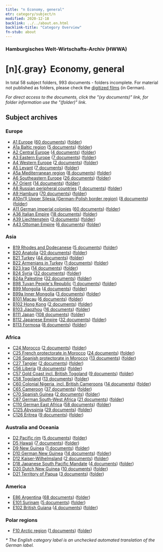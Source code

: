```yaml
---
title: "n Economy, general"
etr: category/subject/n
modified: 2020-12-18
backlink: ../../about.en.html
backlink-title: "Category Overview"
fn-stub: about
---
```


### Hamburgisches Welt-Wirtschafts-Archiv (HWWA)
# [n]{.gray}&#8201; Economy, general&#160; 





In total 58 subject folders, 993 documents - folders incomplete.
For material not published as folders, please check the [digitized films](/film/h1_sh) (in German).

_For direct access to the documents, click the "(xy documents)" link, for folder information use the "(folder)" link._

## Subject archives



### Europe

- [A1 Europe](../../../geo/about.en.html#A1) (<a href="https://dfg-viewer.de/show/?tx_dlf[id]=https://pm20.zbw.eu/mets/sh/1408xx/140892/1449xx/144930/public.mets.en.xml" target="_blank">60 documents</a>) ([folder](http://purl.org/pressemappe20/folder/sh/140892,144930))
- [A1a Baltic region](../../../geo/about.en.html#A1a) (<a href="https://dfg-viewer.de/show/?tx_dlf[id]=https://pm20.zbw.eu/mets/sh/1408xx/140894/1449xx/144930/public.mets.en.xml" target="_blank">5 documents</a>) ([folder](http://purl.org/pressemappe20/folder/sh/140894,144930))
- [A2 Central Europe](../../../geo/about.en.html#A2) (<a href="https://dfg-viewer.de/show/?tx_dlf[id]=https://pm20.zbw.eu/mets/sh/1408xx/140895/1449xx/144930/public.mets.en.xml" target="_blank">4 documents</a>) ([folder](http://purl.org/pressemappe20/folder/sh/140895,144930))
- [A3 Eastern Europe](../../../geo/about.en.html#A3) (<a href="https://dfg-viewer.de/show/?tx_dlf[id]=https://pm20.zbw.eu/mets/sh/1408xx/140896/1449xx/144930/public.mets.en.xml" target="_blank">7 documents</a>) ([folder](http://purl.org/pressemappe20/folder/sh/140896,144930))
- [A4 Western Europe](../../../geo/about.en.html#A4) (<a href="https://dfg-viewer.de/show/?tx_dlf[id]=https://pm20.zbw.eu/mets/sh/1408xx/140897/1449xx/144930/public.mets.en.xml" target="_blank">2 documents</a>) ([folder](http://purl.org/pressemappe20/folder/sh/140897,144930))
- [A5 Levant](../../../geo/about.en.html#A5) (<a href="https://dfg-viewer.de/show/?tx_dlf[id]=https://pm20.zbw.eu/mets/sh/1408xx/140898/1449xx/144930/public.mets.en.xml" target="_blank">7 documents</a>) ([folder](http://purl.org/pressemappe20/folder/sh/140898,144930))
- [A5a Mediterranean region](../../../geo/about.en.html#A5a) (<a href="https://dfg-viewer.de/show/?tx_dlf[id]=https://pm20.zbw.eu/mets/sh/1408xx/140899/1449xx/144930/public.mets.en.xml" target="_blank">8 documents</a>) ([folder](http://purl.org/pressemappe20/folder/sh/140899,144930))
- [A6 Southeastern Europe](../../../geo/about.en.html#A6) (<a href="https://dfg-viewer.de/show/?tx_dlf[id]=https://pm20.zbw.eu/mets/sh/1409xx/140900/1449xx/144930/public.mets.en.xml" target="_blank">26 documents</a>) ([folder](http://purl.org/pressemappe20/folder/sh/140900,144930))
- [A7 Orient](../../../geo/about.en.html#A7) (<a href="https://dfg-viewer.de/show/?tx_dlf[id]=https://pm20.zbw.eu/mets/sh/1409xx/140902/1449xx/144930/public.mets.en.xml" target="_blank">14 documents</a>) ([folder](http://purl.org/pressemappe20/folder/sh/140902,144930))
- [A8 Russian peripheral countries](../../../geo/about.en.html#A8) (<a href="https://dfg-viewer.de/show/?tx_dlf[id]=https://pm20.zbw.eu/mets/sh/1409xx/140904/1449xx/144930/public.mets.en.xml" target="_blank">1 documents</a>) ([folder](http://purl.org/pressemappe20/folder/sh/140904,144930))
- [A9 Hamburg](../../../geo/about.en.html#A9) (<a href="https://dfg-viewer.de/show/?tx_dlf[id]=https://pm20.zbw.eu/mets/sh/1409xx/140905/1449xx/144930/public.mets.en.xml" target="_blank">70 documents</a>) ([folder](http://purl.org/pressemappe20/folder/sh/140905,144930))
- [A10n(1) Upper Silesia (German-Polish border region)](../../../geo/about.en.html#A10n(1)) (<a href="https://dfg-viewer.de/show/?tx_dlf[id]=https://pm20.zbw.eu/mets/sh/1409xx/140948/1449xx/144930/public.mets.en.xml" target="_blank">8 documents</a>) ([folder](http://purl.org/pressemappe20/folder/sh/140948,144930))
- [A11 German imperial colonies](../../../geo/about.en.html#A11) (<a href="https://dfg-viewer.de/show/?tx_dlf[id]=https://pm20.zbw.eu/mets/sh/1409xx/140960/1449xx/144930/public.mets.en.xml" target="_blank">60 documents</a>) ([folder](http://purl.org/pressemappe20/folder/sh/140960,144930))
- [A36 Italian Empire](../../../geo/about.en.html#A36) (<a href="https://dfg-viewer.de/show/?tx_dlf[id]=https://pm20.zbw.eu/mets/sh/1410xx/141012/1449xx/144930/public.mets.en.xml" target="_blank">18 documents</a>) ([folder](http://purl.org/pressemappe20/folder/sh/141012,144930))
- [A39 Liechtenstein](../../../geo/about.en.html#A39) (<a href="https://dfg-viewer.de/show/?tx_dlf[id]=https://pm20.zbw.eu/mets/sh/1410xx/141016/1449xx/144930/public.mets.en.xml" target="_blank">3 documents</a>) ([folder](http://purl.org/pressemappe20/folder/sh/141016,144930))
- [A43 Ottoman Empire](../../../geo/about.en.html#A43) (<a href="https://dfg-viewer.de/show/?tx_dlf[id]=https://pm20.zbw.eu/mets/sh/1410xx/141034/1449xx/144930/public.mets.en.xml" target="_blank">6 documents</a>) ([folder](http://purl.org/pressemappe20/folder/sh/141034,144930))

### Asia

- [B19 Rhodes and Dodecanese](../../../geo/about.en.html#B19) (<a href="https://dfg-viewer.de/show/?tx_dlf[id]=https://pm20.zbw.eu/mets/sh/1411xx/141106/1449xx/144930/public.mets.en.xml" target="_blank">5 documents</a>) ([folder](http://purl.org/pressemappe20/folder/sh/141106,144930))
- [B20 Anatolia](../../../geo/about.en.html#B20) (<a href="https://dfg-viewer.de/show/?tx_dlf[id]=https://pm20.zbw.eu/mets/sh/1411xx/141108/1449xx/144930/public.mets.en.xml" target="_blank">20 documents</a>) ([folder](http://purl.org/pressemappe20/folder/sh/141108,144930))
- [B21 Turkey](../../../geo/about.en.html#B21) (<a href="https://dfg-viewer.de/show/?tx_dlf[id]=https://pm20.zbw.eu/mets/sh/1411xx/141111/1449xx/144930/public.mets.en.xml" target="_blank">44 documents</a>) ([folder](http://purl.org/pressemappe20/folder/sh/141111,144930))
- [B22 Armenians in Turkey](../../../geo/about.en.html#B22) (<a href="https://dfg-viewer.de/show/?tx_dlf[id]=https://pm20.zbw.eu/mets/sh/1411xx/141112/1449xx/144930/public.mets.en.xml" target="_blank">1 documents</a>) ([folder](http://purl.org/pressemappe20/folder/sh/141112,144930))
- [B23 Iraq](../../../geo/about.en.html#B23) (<a href="https://dfg-viewer.de/show/?tx_dlf[id]=https://pm20.zbw.eu/mets/sh/1411xx/141113/1449xx/144930/public.mets.en.xml" target="_blank">14 documents</a>) ([folder](http://purl.org/pressemappe20/folder/sh/141113,144930))
- [B24 Syria](../../../geo/about.en.html#B24) (<a href="https://dfg-viewer.de/show/?tx_dlf[id]=https://pm20.zbw.eu/mets/sh/1411xx/141114/1449xx/144930/public.mets.en.xml" target="_blank">32 documents</a>) ([folder](http://purl.org/pressemappe20/folder/sh/141114,144930))
- [B24a Palestine](../../../geo/about.en.html#B24a) (<a href="https://dfg-viewer.de/show/?tx_dlf[id]=https://pm20.zbw.eu/mets/sh/1411xx/141115/1449xx/144930/public.mets.en.xml" target="_blank">32 documents</a>) ([folder](http://purl.org/pressemappe20/folder/sh/141115,144930))
- [B98 Tuvan People's Republic](../../../geo/about.en.html#B98) (<a href="https://dfg-viewer.de/show/?tx_dlf[id]=https://pm20.zbw.eu/mets/sh/1412xx/141260/1449xx/144930/public.mets.en.xml" target="_blank">1 documents</a>) ([folder](http://purl.org/pressemappe20/folder/sh/141260,144930))
- [B99 Mongolia](../../../geo/about.en.html#B99) (<a href="https://dfg-viewer.de/show/?tx_dlf[id]=https://pm20.zbw.eu/mets/sh/1412xx/141261/1449xx/144930/public.mets.en.xml" target="_blank">4 documents</a>) ([folder](http://purl.org/pressemappe20/folder/sh/141261,144930))
- [B99a Inner Mongolia](../../../geo/about.en.html#B99a) (<a href="https://dfg-viewer.de/show/?tx_dlf[id]=https://pm20.zbw.eu/mets/sh/1412xx/141264/1449xx/144930/public.mets.en.xml" target="_blank">3 documents</a>) ([folder](http://purl.org/pressemappe20/folder/sh/141264,144930))
- [B101 Macau](../../../geo/about.en.html#B101) (<a href="https://dfg-viewer.de/show/?tx_dlf[id]=https://pm20.zbw.eu/mets/sh/1412xx/141267/1449xx/144930/public.mets.en.xml" target="_blank">6 documents</a>) ([folder](http://purl.org/pressemappe20/folder/sh/141267,144930))
- [B102 Hong Kong](../../../geo/about.en.html#B102) (<a href="https://dfg-viewer.de/show/?tx_dlf[id]=https://pm20.zbw.eu/mets/sh/1412xx/141268/1449xx/144930/public.mets.en.xml" target="_blank">2 documents</a>) ([folder](http://purl.org/pressemappe20/folder/sh/141268,144930))
- [B103 Jiaozhou](../../../geo/about.en.html#B103) (<a href="https://dfg-viewer.de/show/?tx_dlf[id]=https://pm20.zbw.eu/mets/sh/1261xx/126163/1449xx/144930/public.mets.en.xml" target="_blank">16 documents</a>) ([folder](http://purl.org/pressemappe20/folder/sh/126163,144930))
- [B111 Japan](../../../geo/about.en.html#B111) (<a href="https://dfg-viewer.de/show/?tx_dlf[id]=https://pm20.zbw.eu/mets/sh/1412xx/141272/1449xx/144930/public.mets.en.xml" target="_blank">108 documents</a>) ([folder](http://purl.org/pressemappe20/folder/sh/141272,144930))
- [B112 Japanese Empire](../../../geo/about.en.html#B112) (<a href="https://dfg-viewer.de/show/?tx_dlf[id]=https://pm20.zbw.eu/mets/sh/1412xx/141273/1449xx/144930/public.mets.en.xml" target="_blank">32 documents</a>) ([folder](http://purl.org/pressemappe20/folder/sh/141273,144930))
- [B113 Formosa](../../../geo/about.en.html#B113) (<a href="https://dfg-viewer.de/show/?tx_dlf[id]=https://pm20.zbw.eu/mets/sh/1412xx/141274/1449xx/144930/public.mets.en.xml" target="_blank">8 documents</a>) ([folder](http://purl.org/pressemappe20/folder/sh/141274,144930))

### Africa

- [C24 Morocco](../../../geo/about.en.html#C24) (<a href="https://dfg-viewer.de/show/?tx_dlf[id]=https://pm20.zbw.eu/mets/sh/1413xx/141356/1449xx/144930/public.mets.en.xml" target="_blank">2 documents</a>) ([folder](http://purl.org/pressemappe20/folder/sh/141356,144930))
- [C25 French protectorate in Morocco](../../../geo/about.en.html#C25) (<a href="https://dfg-viewer.de/show/?tx_dlf[id]=https://pm20.zbw.eu/mets/sh/1413xx/141358/1449xx/144930/public.mets.en.xml" target="_blank">24 documents</a>) ([folder](http://purl.org/pressemappe20/folder/sh/141358,144930))
- [C26 Spanish protectorate in Morocco](../../../geo/about.en.html#C26) (<a href="https://dfg-viewer.de/show/?tx_dlf[id]=https://pm20.zbw.eu/mets/sh/1413xx/141359/1449xx/144930/public.mets.en.xml" target="_blank">13 documents</a>) ([folder](http://purl.org/pressemappe20/folder/sh/141359,144930))
- [C27 Tangier](../../../geo/about.en.html#C27) (<a href="https://dfg-viewer.de/show/?tx_dlf[id]=https://pm20.zbw.eu/mets/sh/1413xx/141360/1449xx/144930/public.mets.en.xml" target="_blank">2 documents</a>) ([folder](http://purl.org/pressemappe20/folder/sh/141360,144930))
- [C56 Liberia](../../../geo/about.en.html#C56) (<a href="https://dfg-viewer.de/show/?tx_dlf[id]=https://pm20.zbw.eu/mets/sh/1414xx/141405/1449xx/144930/public.mets.en.xml" target="_blank">9 documents</a>) ([folder](http://purl.org/pressemappe20/folder/sh/141405,144930))
- [C57 Gold Coast incl. British Togoland](../../../geo/about.en.html#C57) (<a href="https://dfg-viewer.de/show/?tx_dlf[id]=https://pm20.zbw.eu/mets/sh/1414xx/141406/1449xx/144930/public.mets.en.xml" target="_blank">9 documents</a>) ([folder](http://purl.org/pressemappe20/folder/sh/141406,144930))
- [C58 Togoland](../../../geo/about.en.html#C58) (<a href="https://dfg-viewer.de/show/?tx_dlf[id]=https://pm20.zbw.eu/mets/sh/1414xx/141408/1449xx/144930/public.mets.en.xml" target="_blank">13 documents</a>) ([folder](http://purl.org/pressemappe20/folder/sh/141408,144930))
- [C60 Colonial Nigeria, incl. British Cameroons](../../../geo/about.en.html#C60) (<a href="https://dfg-viewer.de/show/?tx_dlf[id]=https://pm20.zbw.eu/mets/sh/1414xx/141409/1449xx/144930/public.mets.en.xml" target="_blank">14 documents</a>) ([folder](http://purl.org/pressemappe20/folder/sh/141409,144930))
- [C65 Cameroon](../../../geo/about.en.html#C65) (<a href="https://dfg-viewer.de/show/?tx_dlf[id]=https://pm20.zbw.eu/mets/sh/1414xx/141410/1449xx/144930/public.mets.en.xml" target="_blank">37 documents</a>) ([folder](http://purl.org/pressemappe20/folder/sh/141410,144930))
- [C70 Spanish Guinea](../../../geo/about.en.html#C70) (<a href="https://dfg-viewer.de/show/?tx_dlf[id]=https://pm20.zbw.eu/mets/sh/1414xx/141412/1449xx/144930/public.mets.en.xml" target="_blank">2 documents</a>) ([folder](http://purl.org/pressemappe20/folder/sh/141412,144930))
- [C87 German South-West Africa](../../../geo/about.en.html#C87) (<a href="https://dfg-viewer.de/show/?tx_dlf[id]=https://pm20.zbw.eu/mets/sh/1414xx/141450/1449xx/144930/public.mets.en.xml" target="_blank">21 documents</a>) ([folder](http://purl.org/pressemappe20/folder/sh/141450,144930))
- [C110 German East Africa](../../../geo/about.en.html#C110) (<a href="https://dfg-viewer.de/show/?tx_dlf[id]=https://pm20.zbw.eu/mets/sh/1414xx/141471/1449xx/144930/public.mets.en.xml" target="_blank">58 documents</a>) ([folder](http://purl.org/pressemappe20/folder/sh/141471,144930))
- [C125 Abyssinia](../../../geo/about.en.html#C125) (<a href="https://dfg-viewer.de/show/?tx_dlf[id]=https://pm20.zbw.eu/mets/sh/1414xx/141482/1449xx/144930/public.mets.en.xml" target="_blank">29 documents</a>) ([folder](http://purl.org/pressemappe20/folder/sh/141482,144930))
- [C126 Eritrea](../../../geo/about.en.html#C126) (<a href="https://dfg-viewer.de/show/?tx_dlf[id]=https://pm20.zbw.eu/mets/sh/1414xx/141483/1449xx/144930/public.mets.en.xml" target="_blank">9 documents</a>) ([folder](http://purl.org/pressemappe20/folder/sh/141483,144930))

### Australia and Oceania

- [D2 Pacific rim](../../../geo/about.en.html#D2) (<a href="https://dfg-viewer.de/show/?tx_dlf[id]=https://pm20.zbw.eu/mets/sh/1415xx/141593/1449xx/144930/public.mets.en.xml" target="_blank">5 documents</a>) ([folder](http://purl.org/pressemappe20/folder/sh/141593,144930))
- [D5 Hawaii](../../../geo/about.en.html#D5) (<a href="https://dfg-viewer.de/show/?tx_dlf[id]=https://pm20.zbw.eu/mets/sh/1415xx/141595/1449xx/144930/public.mets.en.xml" target="_blank">7 documents</a>) ([folder](http://purl.org/pressemappe20/folder/sh/141595,144930))
- [D9 New Guinea](../../../geo/about.en.html#D9) (<a href="https://dfg-viewer.de/show/?tx_dlf[id]=https://pm20.zbw.eu/mets/sh/1416xx/141600/1449xx/144930/public.mets.en.xml" target="_blank">1 documents</a>) ([folder](http://purl.org/pressemappe20/folder/sh/141600,144930))
- [D10 German New Guinea](../../../geo/about.en.html#D10) (<a href="https://dfg-viewer.de/show/?tx_dlf[id]=https://pm20.zbw.eu/mets/sh/1416xx/141601/1449xx/144930/public.mets.en.xml" target="_blank">14 documents</a>) ([folder](http://purl.org/pressemappe20/folder/sh/141601,144930))
- [D12 Kaiser-Wilhelmsland](../../../geo/about.en.html#D12) (<a href="https://dfg-viewer.de/show/?tx_dlf[id]=https://pm20.zbw.eu/mets/sh/1416xx/141612/1449xx/144930/public.mets.en.xml" target="_blank">2 documents</a>) ([folder](http://purl.org/pressemappe20/folder/sh/141612,144930))
- [D18 Japanese South Pacific Mandate](../../../geo/about.en.html#D18) (<a href="https://dfg-viewer.de/show/?tx_dlf[id]=https://pm20.zbw.eu/mets/sh/1416xx/141618/1449xx/144930/public.mets.en.xml" target="_blank">4 documents</a>) ([folder](http://purl.org/pressemappe20/folder/sh/141618,144930))
- [D20 Dutch New Guinea](../../../geo/about.en.html#D20) (<a href="https://dfg-viewer.de/show/?tx_dlf[id]=https://pm20.zbw.eu/mets/sh/1416xx/141619/1449xx/144930/public.mets.en.xml" target="_blank">10 documents</a>) ([folder](http://purl.org/pressemappe20/folder/sh/141619,144930))
- [D21 Territory of Papua](../../../geo/about.en.html#D21) (<a href="https://dfg-viewer.de/show/?tx_dlf[id]=https://pm20.zbw.eu/mets/sh/1416xx/141620/1449xx/144930/public.mets.en.xml" target="_blank">3 documents</a>) ([folder](http://purl.org/pressemappe20/folder/sh/141620,144930))

### America

- [E86 Argentina](../../../geo/about.en.html#E86) (<a href="https://dfg-viewer.de/show/?tx_dlf[id]=https://pm20.zbw.eu/mets/sh/1416xx/141692/1449xx/144930/public.mets.en.xml" target="_blank">68 documents</a>) ([folder](http://purl.org/pressemappe20/folder/sh/141692,144930))
- [E101 Surinam](../../../geo/about.en.html#E101) (<a href="https://dfg-viewer.de/show/?tx_dlf[id]=https://pm20.zbw.eu/mets/sh/1416xx/141699/1449xx/144930/public.mets.en.xml" target="_blank">5 documents</a>) ([folder](http://purl.org/pressemappe20/folder/sh/141699,144930))
- [E102 British Guiana](../../../geo/about.en.html#E102) (<a href="https://dfg-viewer.de/show/?tx_dlf[id]=https://pm20.zbw.eu/mets/sh/1417xx/141700/1449xx/144930/public.mets.en.xml" target="_blank">4 documents</a>) ([folder](http://purl.org/pressemappe20/folder/sh/141700,144930))

### Polar regions

- [F10 Arctic region](../../../geo/about.en.html#F10) (<a href="https://dfg-viewer.de/show/?tx_dlf[id]=https://pm20.zbw.eu/mets/sh/1417xx/141702/1449xx/144930/public.mets.en.xml" target="_blank">1 documents</a>) ([folder](http://purl.org/pressemappe20/folder/sh/141702,144930))


_* The English category label is an unchecked automated translation of the German label._

